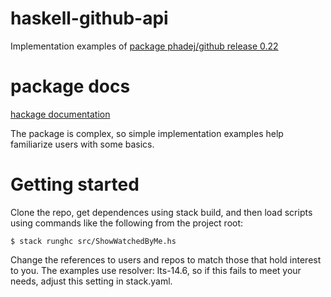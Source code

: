 # haskell-github-api
Implementation examples of
[package phadej/github release 0.22](https://github.com/phadej/github)

# package docs

[hackage documentation](https://hackage.haskell.org/package/github)

The package is complex, so simple implementation examples help familiarize users with some basics.

# Getting started
Clone the repo, get dependences using stack build, and then
load scripts using commands like the following from the project root:
```
$ stack runghc src/ShowWatchedByMe.hs
```
Change the references to users and repos to match those that hold interest to you.
The examples use resolver: lts-14.6, so if this fails to meet your needs, adjust this setting in stack.yaml.
